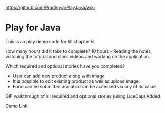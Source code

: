 https://github.com/Pradhnya/PlayJava/wiki


<h1>Play for Java</h1>

<p>
This is an play demo code for till chapter 6.
</p>

<p>
How many hours did it take to complete?
10 hours - Reading the notes, watching the tutorial and class videos and working on the application.
</p>

<p>
Which required and optional stories have you completed?

- User can add new product along with image
- It is possible to edit existing product as well as upload image.
- Form can be submitted and also can be accessed via any of its value.

</p>

</p>
GIF walkthrough of all required and optional stories (using LiceCap)
Added
</p>

<p>
Demo Link: <a href=""> <br> <br>
